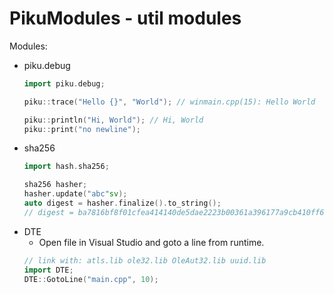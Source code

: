 # PikuModules - util modules

Modules:
  - piku.debug
    ```cpp
    import piku.debug;
    
    piku::trace("Hello {}", "World"); // winmain.cpp(15): Hello World

    piku::println("Hi, World"); // Hi, World
    piku::print("no newline");
    ```
  - sha256
      ```cpp
      import hash.sha256;
      
      sha256 hasher;
      hasher.update("abc"sv);
      auto digest = hasher.finalize().to_string();
      // digest = ba7816bf8f01cfea414140de5dae2223b00361a396177a9cb410ff61f20015ad
      ```
  - DTE
    * Open file in Visual Studio and goto a line from runtime.
    ```cpp
    // link with: atls.lib ole32.lib OleAut32.lib uuid.lib
    import DTE;
    DTE::GotoLine("main.cpp", 10);
    ```
